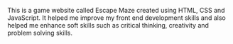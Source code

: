 This is a game website called Escape Maze created using HTML, CSS and JavaScript. It helped me improve my front end development skills and also helped me enhance soft skills such as critical thinking, creativity and problem solving skills.

